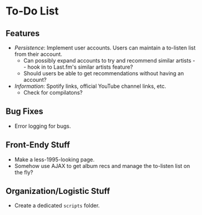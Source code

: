 To-Do List
==========

Features
--------
* *Persistence*: Implement user accounts. Users can maintain a to-listen list from their account.
    * Can possibly expand accounts to try and recommend similar artists -- hook in to Last.fm's similar artists feature?
    * Should users be able to get recommendations without having an account?
* *Information*: Spotify links, official YouTube channel links, etc.
    * Check for compilatons?

Bug Fixes
---------
* Error logging for bugs.

Front-Endy Stuff
----------------
* Make a less-1995-looking page.
* Somehow use AJAX to get album recs and manage the to-listen list on the fly?

Organization/Logistic Stuff
---------------------------
* Create a dedicated `scripts` folder.
